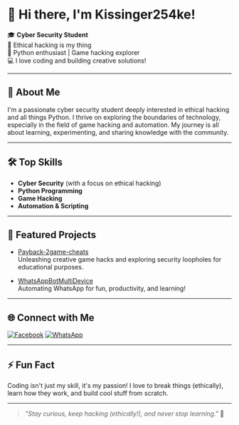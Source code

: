# 👋 Hi there, I'm Kissinger254ke!

🎓 **Cyber Security Student**  
🔐 Ethical hacking is my thing  
🐍 Python enthusiast | Game hacking explorer  
💻 I love coding and building creative solutions!

---

## 🚀 About Me

I'm a passionate cyber security student deeply interested in ethical hacking and all things Python. I thrive on exploring the boundaries of technology, especially in the field of game hacking and automation. My journey is all about learning, experimenting, and sharing knowledge with the community.

---

## 🛠️ Top Skills

- **Cyber Security** (with a focus on ethical hacking)
- **Python Programming**
- **Game Hacking**
- **Automation & Scripting**

---

## 🌟 Featured Projects

- [Payback-2game-cheats](https://github.com/Kissinger254ke/Payback-2game-cheats)  
  Unleashing creative game hacks and exploring security loopholes for educational purposes.

- [WhatsAppBotMultiDevice](https://github.com/Kissinger254ke/WhatsAppBotMultiDevice)  
  Automating WhatsApp for fun, productivity, and learning!

---

## 🌐 Connect with Me

[![Facebook](https://img.shields.io/badge/Facebook-1877f2?style=flat&logo=facebook&logoColor=white)](https://www.facebook.com/Kissinger254ke)
[![WhatsApp](https://img.shields.io/badge/WhatsApp-25D366?style=flat&logo=whatsapp&logoColor=white)](https://wa.me/message/AUQ6AR32CQZUI1)

---

## ⚡ Fun Fact

Coding isn't just my skill, it's my passion! I love to break things (ethically), learn how they work, and build cool stuff from scratch.

---

> _"Stay curious, keep hacking (ethically!), and never stop learning."_ 🚀
